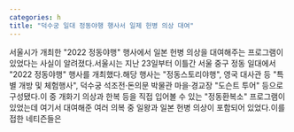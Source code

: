 ```yaml
---
categories: h
title: "덕수궁 일대 정동야행 행사서 일제 헌병 의상 대여"
---
```

서울시가 개최한 "2022 정동야행" 행사에서 일본 헌병 의상을 대여해주는 프로그램이 있었다는 사실이 알려졌다.서울시는 지난 23일부터 이틀간 서울 중구 정동 일대에서 "2022 정동야행" 행사를 개최했다.해당 행사는 "정동스토리야행", 영국 대사관 등 "특별 개방 및 체험행사", 덕수궁 석조전·돈의문 박물관 마을·경교장 "도슨트 투어" 등으로 구성됐다.이 중 개화기 의상과 한복 등을 직접 입어볼 수 있는 "정동환복소" 프로그램이 있었는데 여기서 대여해준 여러 의복 중 일왕과 일본 헌병 의상이 포함되어 있었다.이를 접한 네티즌들은